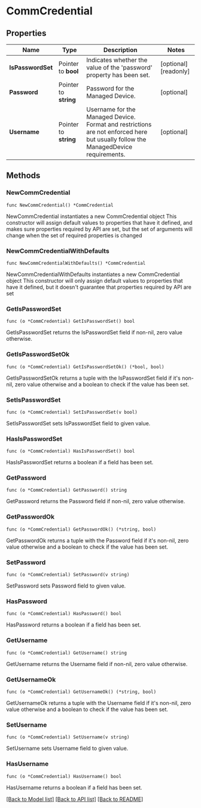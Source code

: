 # CommCredential

## Properties

Name | Type | Description | Notes
------------ | ------------- | ------------- | -------------
**IsPasswordSet** | Pointer to **bool** | Indicates whether the value of the &#39;password&#39; property has been set. | [optional] [readonly] 
**Password** | Pointer to **string** | Password for the Managed Device. | [optional] 
**Username** | Pointer to **string** | Username for the Managed Device. Format and restrictions are not enforced here but usually follow the ManagedDevice requirements. | [optional] 

## Methods

### NewCommCredential

`func NewCommCredential() *CommCredential`

NewCommCredential instantiates a new CommCredential object
This constructor will assign default values to properties that have it defined,
and makes sure properties required by API are set, but the set of arguments
will change when the set of required properties is changed

### NewCommCredentialWithDefaults

`func NewCommCredentialWithDefaults() *CommCredential`

NewCommCredentialWithDefaults instantiates a new CommCredential object
This constructor will only assign default values to properties that have it defined,
but it doesn't guarantee that properties required by API are set

### GetIsPasswordSet

`func (o *CommCredential) GetIsPasswordSet() bool`

GetIsPasswordSet returns the IsPasswordSet field if non-nil, zero value otherwise.

### GetIsPasswordSetOk

`func (o *CommCredential) GetIsPasswordSetOk() (*bool, bool)`

GetIsPasswordSetOk returns a tuple with the IsPasswordSet field if it's non-nil, zero value otherwise
and a boolean to check if the value has been set.

### SetIsPasswordSet

`func (o *CommCredential) SetIsPasswordSet(v bool)`

SetIsPasswordSet sets IsPasswordSet field to given value.

### HasIsPasswordSet

`func (o *CommCredential) HasIsPasswordSet() bool`

HasIsPasswordSet returns a boolean if a field has been set.

### GetPassword

`func (o *CommCredential) GetPassword() string`

GetPassword returns the Password field if non-nil, zero value otherwise.

### GetPasswordOk

`func (o *CommCredential) GetPasswordOk() (*string, bool)`

GetPasswordOk returns a tuple with the Password field if it's non-nil, zero value otherwise
and a boolean to check if the value has been set.

### SetPassword

`func (o *CommCredential) SetPassword(v string)`

SetPassword sets Password field to given value.

### HasPassword

`func (o *CommCredential) HasPassword() bool`

HasPassword returns a boolean if a field has been set.

### GetUsername

`func (o *CommCredential) GetUsername() string`

GetUsername returns the Username field if non-nil, zero value otherwise.

### GetUsernameOk

`func (o *CommCredential) GetUsernameOk() (*string, bool)`

GetUsernameOk returns a tuple with the Username field if it's non-nil, zero value otherwise
and a boolean to check if the value has been set.

### SetUsername

`func (o *CommCredential) SetUsername(v string)`

SetUsername sets Username field to given value.

### HasUsername

`func (o *CommCredential) HasUsername() bool`

HasUsername returns a boolean if a field has been set.


[[Back to Model list]](../README.md#documentation-for-models) [[Back to API list]](../README.md#documentation-for-api-endpoints) [[Back to README]](../README.md)


